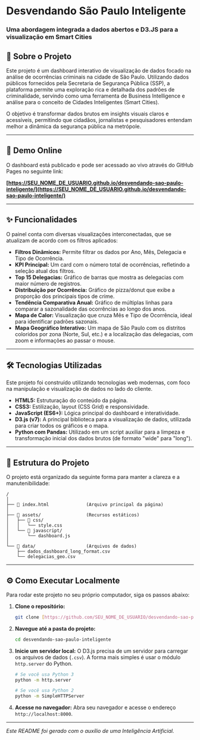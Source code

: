 # Desvendando São Paulo Inteligente

### Uma abordagem integrada a dados abertos e D3.JS para a visualização em Smart Cities

## 📜 Sobre o Projeto

Este projeto é um dashboard interativo de visualização de dados focado na análise de ocorrências criminais na cidade de São Paulo. Utilizando dados públicos fornecidos pela Secretaria de Segurança Pública (SSP), a plataforma permite uma exploração rica e detalhada dos padrões de criminalidade, servindo como uma ferramenta de Business Intelligence e análise para o conceito de Cidades Inteligentes (Smart Cities).

O objetivo é transformar dados brutos em insights visuais claros e acessíveis, permitindo que cidadãos, jornalistas e pesquisadores entendam melhor a dinâmica da segurança pública na metrópole.

---

## 🚀 Demo Online

O dashboard está publicado e pode ser acessado ao vivo através do GitHub Pages no seguinte link:

**[https://SEU_NOME_DE_USUARIO.github.io/desvendando-sao-paulo-inteligente/](https://SEU_NOME_DE_USUARIO.github.io/desvendando-sao-paulo-inteligente/)**

---

## ✨ Funcionalidades

O painel conta com diversas visualizações interconectadas, que se atualizam de acordo com os filtros aplicados:

* **Filtros Dinâmicos:** Permite filtrar os dados por Ano, Mês, Delegacia e Tipo de Ocorrência.
* **KPI Principal:** Um card com o número total de ocorrências, refletindo a seleção atual dos filtros.
* **Top 15 Delegacias:** Gráfico de barras que mostra as delegacias com maior número de registros.
* **Distribuição por Ocorrência:** Gráfico de pizza/donut que exibe a proporção dos principais tipos de crime.
* **Tendência Comparativa Anual:** Gráfico de múltiplas linhas para comparar a sazonalidade das ocorrências ao longo dos anos.
* **Mapa de Calor:** Visualização que cruza Mês e Tipo de Ocorrência, ideal para identificar padrões sazonais.
* **Mapa Geográfico Interativo:** Um mapa de São Paulo com os distritos coloridos por zona (Norte, Sul, etc.) e a localização das delegacias, com zoom e informações ao passar o mouse.

---

## 🛠️ Tecnologias Utilizadas

Este projeto foi construído utilizando tecnologias web modernas, com foco na manipulação e visualização de dados no lado do cliente.

* **HTML5:** Estruturação do conteúdo da página.
* **CSS3:** Estilização, layout (CSS Grid) e responsividade.
* **JavaScript (ES6+):** Lógica principal do dashboard e interatividade.
* **D3.js (v7):** A principal biblioteca para a visualização de dados, utilizada para criar todos os gráficos e o mapa.
* **Python com Pandas:** Utilizado em um script auxiliar para a limpeza e transformação inicial dos dados brutos (de formato "wide" para "long").

---

## 📁 Estrutura do Projeto

O projeto está organizado da seguinte forma para manter a clareza e a manutenibilidade:

```
/
│
├── 📜 index.html              (Arquivo principal da página)
│
├── 📁 assets/                 (Recursos estáticos)
│   ├── 💅 css/
│   │   └── style.css
│   └── 🎨 javascript/
│       └── dashboard.js
│
└── 📁 data/                   (Arquivos de dados)
    ├── dados_dashboard_long_format.csv
    └── delegacias_geo.csv
```

---

## ⚙️ Como Executar Localmente

Para rodar este projeto no seu próprio computador, siga os passos abaixo:

1.  **Clone o repositório:**
    ```bash
    git clone [https://github.com/SEU_NOME_DE_USUARIO/desvendando-sao-paulo-inteligente.git](https://github.com/SEU_NOME_DE_USUARIO/desvendando-sao-paulo-inteligente.git)
    ```

2.  **Navegue até a pasta do projeto:**
    ```bash
    cd desvendando-sao-paulo-inteligente
    ```

3.  **Inicie um servidor local:** O D3.js precisa de um servidor para carregar os arquivos de dados (`.csv`). A forma mais simples é usar o módulo `http.server` do Python.
    ```bash
    # Se você usa Python 3
    python -m http.server

    # Se você usa Python 2
    python -m SimpleHTTPServer
    ```

4.  **Acesse no navegador:** Abra seu navegador e acesse o endereço `http://localhost:8000`.

---
*Este README foi gerado com o auxílio de uma Inteligência Artificial.*
